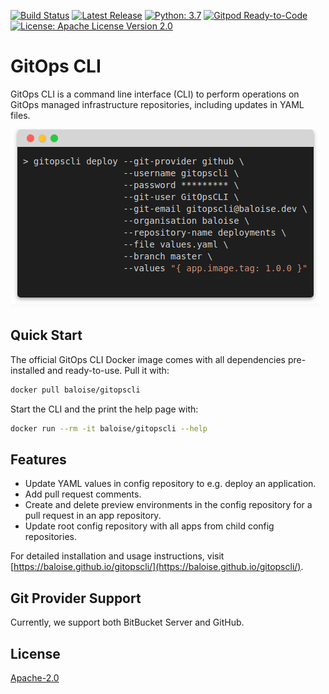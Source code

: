 
[![Build Status](https://travis-ci.org/baloise/gitopscli.svg?branch=master)](https://travis-ci.org/baloise/gitopscli) 
[![Latest Release](https://img.shields.io/github/v/tag/baloise/gitopscli)](https://hub.docker.com/repository/docker/baloise/gitopscli/tags?page=1)
[![Python: 3.7](https://img.shields.io/badge/python-3.7-blue.svg)](https://www.python.org/downloads/release/python-370/) 
[![Gitpod Ready-to-Code](https://img.shields.io/badge/Gitpod-Ready--to--Code-blue?logo=gitpod)](https://gitpod.io/#https://github.com/baloise/gitopscli) 
[![License: Apache License Version 2.0](https://img.shields.io/badge/license-Apache%20License%20Version%202.0-lightgrey.svg)](https://choosealicense.com/licenses/apache-2.0/) 

# GitOps CLI

GitOps CLI is a command line interface (CLI) to perform operations on GitOps managed infrastructure repositories, including updates in YAML files.

![GitOps CLI Teaser](docs/assets/images/teaser.png)

## Quick Start
The official GitOps CLI Docker image comes with all dependencies pre-installed and ready-to-use. Pull it with:
```bash
docker pull baloise/gitopscli
```
Start the CLI and the print the help page with:
```bash
docker run --rm -it baloise/gitopscli --help
```

## Features
- Update YAML values in config repository to e.g. deploy an application.
- Add pull request comments.
- Create and delete preview environments in the config repository for a pull request in an app repository.
- Update root config repository with all apps from child config repositories.

For detailed installation and usage instructions, visit [https://baloise.github.io/gitopscli/](https://baloise.github.io/gitopscli/).

## Git Provider Support
Currently, we support both BitBucket Server and GitHub.

## License
[Apache-2.0](https://choosealicense.com/licenses/apache-2.0/)
